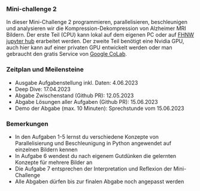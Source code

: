 ### Mini-challenge 2

In dieser Mini-Challenge 2 programmieren, parallelisieren, beschleunigen und analysieren wir die 
Kompression-Dekompression von Alzheimer MRI Bildern. Der erste Teil (CPU) kann lokal auf dem eigenen 
PC oder auf [FHNW jupyter hub](https://jhub.cs.technik.fhnw.ch/) erarbeitet werden. Der zweite Teil 
benötigt eine Nvidia GPU, auch hier kann auf einer privaten GPU entwickelt werden oder man gebraucht 
den gratis Service von [Google CoLab](colab.research.google.com/).

### Zeitplan und Meilensteine

* Ausgabe Aufgabenstellung inkl. Daten: 4.06.2023
* Deep Dive: 17.04.2023
* Abgabe Zwischenstand (Github PR): 12.05.2023
* Abgabe Lösungen aller Aufgaben (Github PR): 15.06.2023
* Demo der Abgabe (max. 10 Minuten): Sprechstunde vom 15.06.2023

### Bemerkungen
* In den Aufgaben 1-5 lernst du verschiedene Konzepte von Parallelisierung und Beschleunigung in Python angewendet auf einzelnen Bildern kennen
* In Aufgabe 6 wendest du nach eigenem Gutdünken die gelernten Konzepte für mehrere Bilder an
* Die Aufgabe 7 entsprechen der Interpretation und Reflexion der Mini-Challenge
* Alle Abgaben dürfen bis zur finalen Abgabe noch angepasst werden